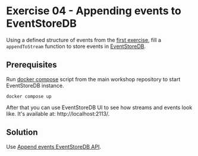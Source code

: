 # Exercise 04 - Appending events to EventStoreDB

Using a defined structure of events from the [first exercise](../01_events_definition/), fill a `appendToStream` function to store events in [EventStoreDB](https://developers.eventstore.com/clients/grpc/).

## Prerequisites

Run [docker compose](../docker-compose.yml) script from the main workshop repository to start EventStoreDB instance.

```shell
docker compose up
```

After that you can use EventStoreDB UI to see how streams and events look like. It's available at: http://localhost:2113/.

## Solution

Use [Append events EventStoreDB API](https://developers.eventstore.com/clients/grpc/appending-events.html).
